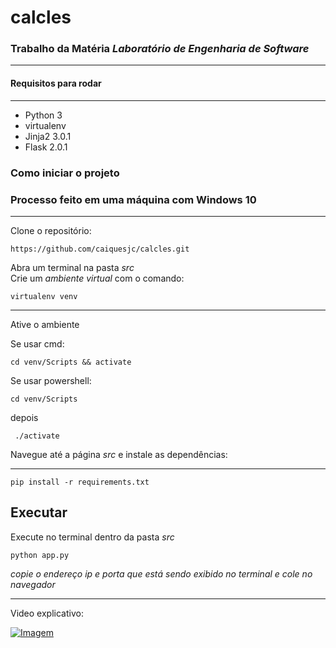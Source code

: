 # calcles
### Trabalho da Matéria *Laboratório de Engenharia de Software* 

---
#### Requisitos para rodar

----

* Python 3
* virtualenv
* Jinja2 3.0.1
* Flask 2.0.1



### Como iniciar o projeto
### __Processo feito em uma máquina com Windows 10__
---
Clone o repositório:
~~~
https://github.com/caiquesjc/calcles.git
~~~

Abra um terminal na pasta _src_
<br>
Crie um _ambiente virtual_ com o comando:

~~~
virtualenv venv
~~~

---
Ative o ambiente

Se usar cmd:
~~~
cd venv/Scripts && activate
~~~
Se usar powershell:
~~~
cd venv/Scripts
~~~
depois
~~~
 ./activate
~~~

Navegue até a página _src_ e instale as dependências:
--- ---
~~~
pip install -r requirements.txt
~~~


## Executar

Execute no terminal dentro da pasta _src_
~~~
python app.py
~~~
_copie o endereço ip e porta que está sendo exibido no terminal e cole no navegador_ 

--- ---
Video explicativo:

[![Imagem](https://img.youtube.com/vi/vrn_lFLMI7k/0.jpg)](https://youtu.be/vrn_lFLMI7k)
